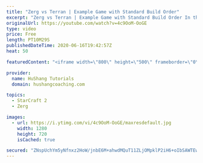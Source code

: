 ```yaml
---
title: "Zerg vs Terran | Example Game with Standard Build Order"
excerpt: "Zerg vs Terran | Example Game with Standard Build Order In this guide we learn how to defend early Terran attacks.  Coaching -------------------------------------------------------------------------- Interested in Starcraft lessons? Check out my website! I would love to help you improve and reach your"
originalUrl: https://youtube.com/watch?v=4c9OoM-OoGE
type: video
price: Free
length: PT10M29S
publishedDateTime: 2020-06-16T19:42:57Z
heat: 50

featuredContent: "<iframe width=\"800\" height=\"500\" frameborder=\"0\" src=\"https://www.youtube.com/embed/4c9OoM-OoGE\" allow=\"accelerometer; autoplay; encrypted-media; gyroscope; picture-in-picture\" allowfullscreen></iframe>"

provider:
  name: HuShang Tutorials
  domain: hushangcoaching.com

topics:
  - StarCraft 2
  - Zerg

images:
  - url: https://i.ytimg.com/vi/4c9OoM-OoGE/maxresdefault.jpg
    width: 1280
    height: 720
    isCached: true

secured: "ZNspUchYm5yNfnxz2HoW/jnbE6M+ahwdMQuT11ZLjOMpklP2iH6+oIbSAWTEwK9RpK6yDbx5o+jNA1EvWJQQr9GD0Zf+LRYjX9VNZByHXs5S+EM0FDEuTxsVPMCyebbKIGTy3uJv8S2SgT5zHRlx+O94tBAcXPCILPdorCw9j5JZ6+yryV9OJtOjD6O34EI5yWBODPphasCss/TmNut6PKUIW0vBTxQ83qJDD6q5lKIK5+Bhe/Ce94AVjlGDjLTIn0o25fqtx/74c7Qig1/8X4eAaMAQgsR+jT5P719JKo2A0ez6vajVNmeiARVz7Ff2Cgm1eyB3CE4XG5SrZyXGnyXOqC2qzmo8dMEoBlL1jUuWuK8TXX7UP2lOeOaA5CUn1nNON+j0isHJRVlA84cbqSBidtI6hVLLCs2EX6jkHIU=;vPNGBB4CmjhYEcn053Avcg=="
---
```


